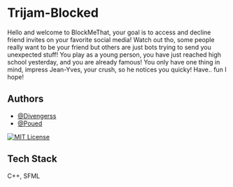 # Trijam-Blocked

Hello and welcome to BlockMeThat, your goal is to access and decline friend invites on your favorite social media! Watch out tho, some people really want to be your friend but others are just bots trying to
send you unexpected stuff!
You play as a young person, you have just reached high school yesterday, and you are already famous! You only have one thing in mind, impress Jean-Yves, your crush, so he notices you quicky! Have.. fun I hope!
## Authors

- [@Divengerss](https://github.com/Divengerss)
- [@Poued](https://github.com/Poued)

[![MIT License](https://img.shields.io/badge/License-MIT-green.svg)](https://github.com/EpitechPromo2025/B-DEV-500-PAR-5-2-area-quentin.mananes/blob/main/LICENCE.md)

## Tech Stack

C++, SFML

